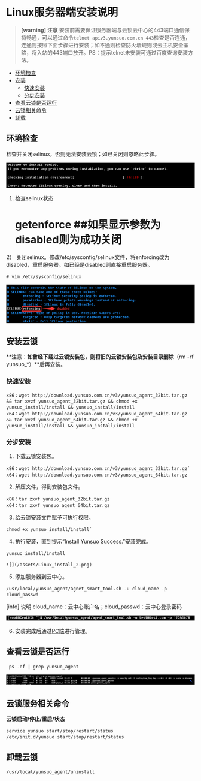 # Linux服务器端安装说明
>**[warning] 注意**
>安装前需要保证服务器端与云锁云中心的443端口通信保持畅通，可以通过命令`telnet apiv3.yunsuo.com.cn 443`检查是否连通，连通则按照下面步骤进行安装；如不通则检查防火墙规则或云主机安全策略，将入站的443端口放开。PS：提示telnet未安装可通过百度查询安装方法。

- [环境检查](#环境检查)
- [安装](#安装云锁)
    - [快速安装](#快速安装)
    - [分步安装](#分步安装)
- [查看云锁是否运行](#查看云锁是否运行)
- [云锁相关命令](#云锁相关命令)
- [卸载](#卸载云锁)

## 环境检查

检查并关闭selinux，否则无法安装云锁；如已关闭则忽略此步骤。

![](/assets/Linux_install_0.png)

1) 检查selinux状态
    
    # getenforce ##如果显示参数为disabled则为成功关闭
    
2） 关闭selinux。修改/etc/sysconfig/selinux文件，将enforcing改为disabled，重启服务器。如已经是disabled则直接重启服务器。
    
    # vim /etc/sysconfig/selinux

![](/assets/Linux_install_1.png)


## 安装云锁

**注意：**如曾经下载过云锁安装包，则将旧的云锁安装包及安装目录删除**（rm -rf yunsuo_*）**后再安装。

### 快速安装
```
x86：wget http://download.yunsuo.com.cn/v3/yunsuo_agent_32bit.tar.gz && tar xvzf yunsuo_agent_32bit.tar.gz && chmod +x yunsuo_install/install && yunsuo_install/install
x64：wget http://download.yunsuo.com.cn/v3/yunsuo_agent_64bit.tar.gz && tar xvzf yunsuo_agent_64bit.tar.gz && chmod +x yunsuo_install/install && yunsuo_install/install
```

### 分步安装

1. 下载云锁安装包。
```    
x86：wget http://download.yunsuo.com.cn/v3/yunsuo_agent_32bit.tar.gz`
x64：wget http://download.yunsuo.com.cn/v3/yunsuo_agent_64bit.tar.gz
```
2. 解压文件，得到安装包文件。
```
x86：tar zxvf yunsuo_agent_32bit.tar.gz     
x64：tar zxvf yunsuo_agent_64bit.tar.gz
```   
3. 给云锁安装文件赋予可执行权限。
```
chmod +x yunsuo_install/install`
```
4. 执行安装，直到提示“Install Yunsuo Success.”安装完成。
```    
yunsuo_install/install
``` 
    ![](/assets/Linux_install_2.png)
 
5. 添加服务器到云中心。
```
/usr/local/yunsuo_agent/agnet_smart_tool.sh -u cloud_name -p cloud_passwd
```
[info] 说明
cloud_name：云中心账户名；cloud_passwd：云中心登录密码

  ![](/assets/f0105.png)

6. 安装完成后通过[PC端](http://help.yunsuo.com.cn/guide/PC_inst.html)进行管理。

## 查看云锁是否运行
   
     ps -ef | grep yunsuo_agent

![](/assets/Linux_install_3.png)
## 云锁服务相关命令 

**云锁启动/停止/重启/状态**

    service yunsuo start/stop/restart/status
    /etc/init.d/yunsuo start/stop/restart/status

## 卸载云锁

    /usr/local/yunsuo_agent/uninstall